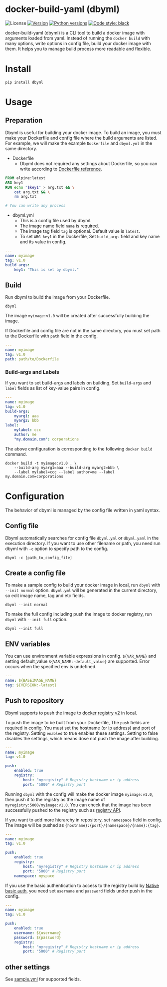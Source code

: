# docker-build-yaml (dbyml)

![License](https://img.shields.io/github/license/git-ogawa/dbyml)
[![Version](https://img.shields.io/pypi/v/dbyml)](https://pypi.python.org/pypi/dbyml/)
[![Python versions](https://img.shields.io/pypi/pyversions/dbyml)](https://pypi.python.org/pypi/dbyml/)
[![Code style: black](https://img.shields.io/badge/code%20style-black-000000.svg)](https://github.com/ambv/black)

docker-build-yaml (dbyml) is a CLI tool to build a docker image with arguments loaded from yaml. Instead of running the `docker build` with many options, write options in config file, build your docker image with them. It helps you to manage build process more readable and flexible.

# Install 
```
pip install dbyml
```

# Usage

## Preparation
Dbyml is useful for building your docker image. To build an image, you must make your Dockerfile and config file where the build arguments are listed. For example, we will make the example `Dockerfile` and `dbyml.yml` in the same directory.

- Dockerfile
    - Dbyml does not required any settings about Dockerfile, so you can write according to [Dockerfile reference](https://docs.docker.com/engine/reference/builder/).

```Dockerfile
FROM alpine:latest
ARG key1
RUN echo "$key1" > arg.txt && \
    cat arg.txt && \
    rm arg.txt

# You can write any process
```

- dbyml.yml
    - This is a config file used by dbyml.
    - The image name field `name` is required. 
    - The image tag field `tag` is optional. Default value is `latest`.
    - To set `ARG key1` in the Dockerfile, Set `build_args` field and key name and its value in config. 
```yaml
---
name: myimage
tag: v1.0
build_args:
    key1: "This is set by dbyml."
```


## Build 
Run dbyml to build the image from your Dockerfile. 

```
dbyml 
```

The image `myimage:v1.0` will be created after successfully building the image.

If Dockerfile and config file are not in the same directory, you must set path to the Dockerfile with `path` field in the config.
```yaml
---
name: myimage
tag: v1.0
path: path/to/Dockerfile
```

### Build-args and Labels
If you want to set build-args and labels on building, Set `build-args` and `label` fields as list of key-value pairs in config.

```yaml
---
name: myimage
tag: v1.0
build-args:
    myarg1: aaa
    myarg2: bbb
label:
    mylabel: ccc
    author: me
    "my.domain.com": corporations
```

The above configuration is corresponding to the following `docker build` command.
```
docker build -t myimage:v1.0 . \
    --build-arg myarg1=aaa --build-arg myarg2=bbb \
    --label mylabel=ccc --label author=me --label my.domain.com=corporations
```

# Configuration
The behavior of dbyml is managed by the config file written in yaml syntax. 


## Config file
Dbyml automatically searches for config file `dbyml.yml` or `dbyml.yaml` in the execution directory. If you want to use other filename or path, you need run dbyml with `-c` option to specify path to the config.

```
dbyml -c [path_to_config_file]
```

## Create a config file
To make a sample config to build your docker image in local, run `dbyml` with `--init normal` option. `dbyml.yml` will be generated in the current directory, so edit image name, tag and etc fields.
```
dbyml --init normal
```

To make the full config including push the image to docker registry, run `dbyml` with `--init full` option.
```
dbyml --init full
```


## ENV variables
You can use environment variable expressions in config. `${VAR_NAME}` and setting default_value `${VAR_NAME:-default_value}` are supported. Error occurs when the specified env is undefined.

```yaml
---
name: ${BASEIMAGE_NAME}
tag: ${VERSION:-latest}
```

## Push to repository
Dbyml supports to push the image to [docker registry v2](https://hub.docker.com/_/registry) in local. 


To push the image to be built from your Dockerfile, The `push` fields are required in config. You must set the hostname (or ip address) and port of the registry. Setting `enabled` to true enables these settings. Setting to false disables the settings, which means dose not push the image after building.

```yaml
---
name: myimage
tag: v1.0

push:
    enabled: true
    registry:
        host: "myregistry" # Registry hostname or ip address 
        port: "5000" # Registry port
```

Running `dbyml` with the config will make the docker image `myimage:v1.0`, then push it to the registry as the image name of `myregistry:5000/myimage:v1.0`.
You can check that the image has been successfully pushed to the registry such as [registry API](https://docs.docker.com/registry/spec/api/).


If you want to add more hierarchy in repository, set `namespace` field in config. The image will be pushed as `{hostname}:{port}/{namespace}/{name}:{tag}`.

```yaml
---
name: myimage
tag: v1.0

push:
    enabled: true
    registry:
        host: "myregistry" # Registry hostname or ip address 
        port: "5000" # Registry port
    namespace: myspace
```


If you use the basic authentication to access to the registry build by [Native basic auth](20ce6d8ea24dc425342a13cc06b6afed58e71419), you need set `username` and `password` fields under push in the config. 

```yaml
---
name: myimage
tag: v1.0

push:
    enabled: true
    username: ${username}
    password: ${password}
    registry:
        host: "myregistry" # Registry hostname or ip address 
        port: "5000" # Registry port
```

## other settings
See [sample.yml](sample/sample.yml) for supported fields.
